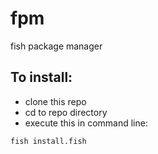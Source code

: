 # fpm
fish package manager

## To install:
* clone this repo
* cd to repo directory
* execute this in command line:
```bash
fish install.fish
```